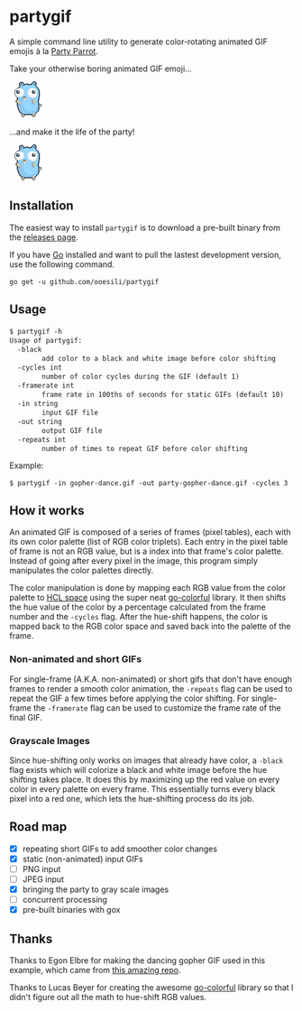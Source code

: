 partygif
========

A simple command line utility to generate color-rotating animated GIF emojis à la [Party Parrot][party-parrot].

Take your otherwise boring animated GIF emoji...

![gopher-dance](/images/gopher-dance.gif)

...and make it the life of the party!

![party-gopher-dance](/images/party-gopher-dance.gif)

Installation
------------

The easiest way to install `partygif` is to download a pre-built binary from the [releases page][releases].

If you have [Go][golang] installed and want to pull the lastest development version, use the following command.

```
go get -u github.com/ooesili/partygif
```

Usage
-----

```
$ partygif -h
Usage of partygif:
  -black
        add color to a black and white image before color shifting
  -cycles int
        number of color cycles during the GIF (default 1)
  -framerate int
        frame rate in 100ths of seconds for static GIFs (default 10)
  -in string
        input GIF file
  -out string
        output GIF file
  -repeats int
        number of times to repeat GIF before color shifting
```

Example:

```
$ partygif -in gopher-dance.gif -out party-gopher-dance.gif -cycles 3
```

How it works
------------

An animated GIF is composed of a series of frames (pixel tables), each with its own color palette (list of RGB color triplets). Each entry in the pixel table of frame is not an RGB value, but is a index into that frame's color palette. Instead of going after every pixel in the image, this program simply manipulates the color palettes directly.

The color manipulation is done by mapping each RGB value from the color palette to [HCL space][hcl-space] using the super neat [go-colorful][go-colorful] library. It then shifts the hue value of the color by a percentage calculated from the frame number and the `-cycles` flag. After the hue-shift happens, the color is mapped back to the RGB color space and saved back into the palette of the frame.

### Non-animated and short GIFs

For single-frame (A.K.A. non-animated) or short gifs that don't have enough frames to render a smooth color animation, the `-repeats` flag can be used to repeat the GIF a few times before applying the color shifting. For single-frame the `-framerate` flag can be used to customize the frame rate of the final GIF.

### Grayscale Images

Since hue-shifting only works on images that already have color, a `-black` flag exists which will colorize a black and white image before the hue shifting takes place. It does this by maximizing up the red value on every color in every palette on every frame. This essentially turns every black pixel into a red one, which lets the hue-shifting process do its job.

Road map
------------

- [x] repeating short GIFs to add smoother color changes
- [x] static (non-animated) input GIFs
- [ ] PNG input
- [ ] JPEG input
- [x] bringing the party to gray scale images
- [ ] concurrent processing
- [x] pre-built binaries with gox

Thanks
------

Thanks to Egon Elbre for making the dancing gopher GIF used in this example, which came from [this amazing repo][gophers].

Thanks to Lucas Beyer for creating the awesome [go-colorful][go-colorful] library so that I didn't figure out all the math to hue-shift RGB values.


[party-parrot]: http://cultofthepartyparrot.com
[go-colorful]: https://github.com/lucasb-eyer/go-colorful
[hcl-space]: https://en.wikipedia.org/wiki/HCL_color_space
[golang]: https://golang.org/
[gophers]: https://github.com/egonelbre/gophers
[releases]: https://github.com/ooesili/partygif/releases
